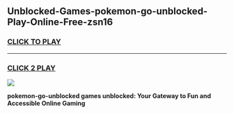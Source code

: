 
## Unblocked-Games-pokemon-go-unblocked-Play-Online-Free-zsn16
<h3>
<a href="https://premium76.site?title=pokemon-go-unblocked&ref=26A">CLICK TO PLAY</a></h3>
<hr>

<h3>
<a href="https://premium76.site?title=pokemon-go-unblocked&ref=26A">CLICK 2 PLAY</a>
  
</h3>

<a href="https://premium76.site?title=pokemon-go-unblocked&ref=26A"><img src="https://clearcache.store/games.png"></a>


**pokemon-go-unblocked games unblocked: Your Gateway to Fun and Accessible Online Gaming**
